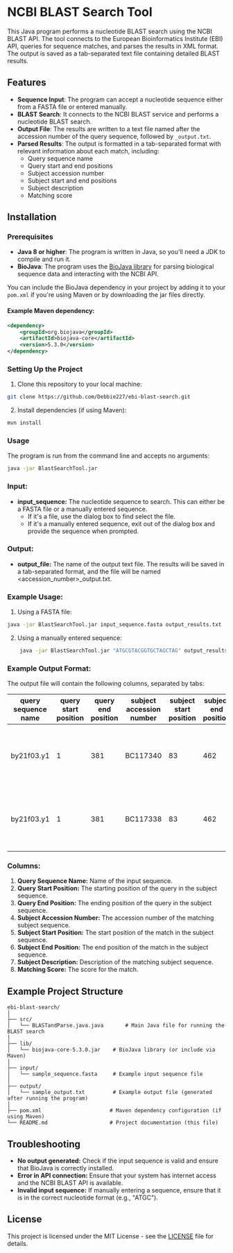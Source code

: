 # NCBI BLAST Search Tool

This Java program performs a nucleotide BLAST search using the NCBI BLAST API. The tool connects to the European Bioinformatics Institute (EBI) API, queries for sequence matches, and parses the results in XML format. The output is saved as a tab-separated text file containing detailed BLAST results.

## Features

- **Sequence Input**: The program can accept a nucleotide sequence either from a FASTA file or entered manually.
- **BLAST Search**: It connects to the NCBI BLAST service and performs a nucleotide BLAST search.
- **Output File**: The results are written to a text file named after the accession number of the query sequence, followed by `_output.txt`.
- **Parsed Results**: The output is formatted in a tab-separated format with relevant information about each match, including:
  - Query sequence name
  - Query start and end positions
  - Subject accession number
  - Subject start and end positions
  - Subject description
  - Matching score

## Installation

### Prerequisites

- **Java 8 or higher**: The program is written in Java, so you'll need a JDK to compile and run it.
- **BioJava**: The program uses the [BioJava library](https://biojava.org/) for parsing biological sequence data and interacting with the NCBI API.
  
You can include the BioJava dependency in your project by adding it to your `pom.xml` if you're using Maven or by downloading the jar files directly.

#### Example Maven dependency:

```xml
<dependency>
    <groupId>org.biojava</groupId>
    <artifactId>biojava-core</artifactId>
    <version>5.3.0</version>
</dependency>
```

### Setting Up the Project

1. Clone this repository to your local machine:

```bash
git clone https://github.com/Debbie227/ebi-blast-search.git
```

2. Install dependencies (if using Maven):

```bash
mvn install
```

### Usage

The program is run from the command line and accepts no arguments:

```bash
java -jar BlastSearchTool.jar
```

### Input:

- **input_sequence:** The nucleotide sequence to search. This can either be a FASTA file or a manually entered sequence.
    - If it's a file, use the dialog box to find select the file.
    - If it's a manually entered sequence, exit out of the dialog box and provide the sequence when prompted.

### Output:

- **output_file:** The name of the output text file. The results will be saved in a tab-separated format, and the file will be named <accession_number>_output.txt.

### Example Usage:

1. Using a FASTA file:

```bash
java -jar BlastSearchTool.jar input_sequence.fasta output_results.txt
```

2. Using a manually entered sequence:

```bash
    java -jar BlastSearchTool.jar "ATGCGTACGGTGCTAGCTAG" output_results.txt
```

### Example Output Format:

The output file will contain the following columns, separated by tabs:

| query sequence name      | query start position | query end position | subject accession number | subject start position | subject end position | subject description | matching score |
|--------------------------|----------------------|--------------------|--------------------------|------------------------|----------------------|---------------------|----------------|
| by21f03.y1|1    | 381                    | BC117340                | 83                 | 462                     | Homo sapiens crystallin, gamma D, mRNA (cDNA clone MGC:150949 IMAGE:40125891), complete cds.                  | 680 |
| by21f03.y1|1     | 381                    | BC117338                | 83                 | 462                    | Homo sapiens crystallin, gamma D, mRNA (cDNA clone MGC:150947 IMAGE:40125889), complete cds.                  | 680 |

### Columns:

1. **Query Sequence Name:** Name of the input sequence.
2. **Query Start Position:** The starting position of the query in the subject sequence.
3. **Query End Position:** The ending position of the query in the subject sequence.
4. **Subject Accession Number:** The accession number of the matching subject sequence.
5. **Subject Start Position:** The start position of the match in the subject sequence.
6. **Subject End Position:** The end position of the match in the subject sequence.
7. **Subject Description:** Description of the matching subject sequence.
8. **Matching Score:** The score for the match.

## Example Project Structure

```
ebi-blast-search/
│
├── src/
│   └── BLASTandParse.java.java       # Main Java file for running the BLAST search
│
├── lib/
│   └── biojava-core-5.3.0.jar    # BioJava library (or include via Maven)
│
├── input/
│   └── sample_sequence.fasta     # Example input sequence file
│
├── output/
│   └── sample_output.txt         # Example output file (generated after running the program)
│
├── pom.xml                      # Maven dependency configuration (if using Maven)
└── README.md                    # Project documentation (this file)
```

## Troubleshooting

- **No output generated:** Check if the input sequence is valid and ensure that BioJava is correctly installed.
- **Error in API connection:** Ensure that your system has internet access and the NCBI BLAST API is available.
- **Invalid input sequence:** If manually entering a sequence, ensure that it is in the correct nucleotide format (e.g., "ATGC").

## License

This project is licensed under the MIT License - see the [LICENSE](https://opensource.org/license/mit) file for details.
